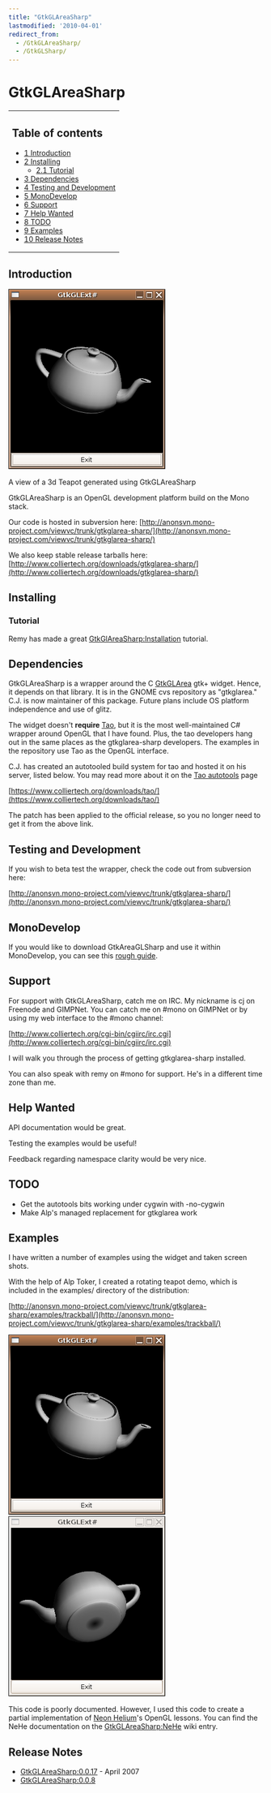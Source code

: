 ```yaml
---
title: "GtkGLAreaSharp"
lastmodified: '2010-04-01'
redirect_from:
  - /GtkGLAreaSharp/
  - /GtkGLSharp/
---
```


GtkGLAreaSharp
==============

<table>
<col width="100%" />
<tbody>
<tr class="odd">
<td align="left"><h2>Table of contents</h2>
<ul>
<li><a href="#introduction">1 Introduction</a></li>
<li><a href="#installing">2 Installing</a>
<ul>
<li><a href="#tutorial">2.1 Tutorial</a></li>
</ul></li>
<li><a href="#dependencies">3 Dependencies</a></li>
<li><a href="#testing-and-development">4 Testing and Development</a></li>
<li><a href="#monodevelop">5 MonoDevelop</a></li>
<li><a href="#support">6 Support</a></li>
<li><a href="#help-wanted">7 Help Wanted</a></li>
<li><a href="#todo">8 TODO</a></li>
<li><a href="#examples">9 Examples</a></li>
<li><a href="#release-notes">10 Release Notes</a></li>
</ul></td>
</tr>
</tbody>
</table>

Introduction
------------

[![Gtkglext-sharp1.png](/archived/images/8/8a/Gtkglext-sharp1.png)](/archived/images/8/8a/Gtkglext-sharp1.png)

A view of a 3d Teapot generated using GtkGLAreaSharp

GtkGLAreaSharp is an OpenGL development platform build on the Mono stack.

Our code is hosted in subversion here: [http://anonsvn.mono-project.com/viewvc/trunk/gtkglarea-sharp/](http://anonsvn.mono-project.com/viewvc/trunk/gtkglarea-sharp/)

We also keep stable release tarballs here: [http://www.colliertech.org/downloads/gtkglarea-sharp/](http://www.colliertech.org/downloads/gtkglarea-sharp/)

Installing
----------

### Tutorial

Remy has made a great [GtkGlAreaSharp:Installation](/GtkGlAreaSharp:Installation) tutorial.

Dependencies
------------

GtkGLAreaSharp is a wrapper around the C [GtkGLArea](/GtkGLArea) gtk+ widget. Hence, it depends on that library. It is in the GNOME cvs repository as "gtkglarea." C.J. is now maintainer of this package. Future plans include OS platform independence and use of glitz.

The widget doesn't **require** [Tao](/Tao), but it is the most well-maintained C# wrapper around OpenGL that I have found. Plus, the tao developers hang out in the same places as the gtkglarea-sharp developers. The examples in the repository use Tao as the OpenGL interface.

C.J. has created an autotooled build system for tao and hosted it on his server, listed below. You may read more about it on the [Tao autotools](/Tao_autotools) page

[https://www.colliertech.org/downloads/tao/](https://www.colliertech.org/downloads/tao/)

The patch has been applied to the official release, so you no longer need to get it from the above link.

Testing and Development
-----------------------

If you wish to beta test the wrapper, check the code out from subversion here:

[http://anonsvn.mono-project.com/viewvc/trunk/gtkglarea-sharp/](http://anonsvn.mono-project.com/viewvc/trunk/gtkglarea-sharp/)

MonoDevelop
-----------

If you would like to download GtkAreaGLSharp and use it within MonoDevelop, you can see this [rough guide](/GtkGLAreaSharp:With_MonoDevelop).

Support
-------

For support with GtkGLAreaSharp, catch me on IRC. My nickname is cj on Freenode and GIMPNet. You can catch me on #mono on GIMPNet or by using my web interface to the #mono channel:

[http://www.colliertech.org/cgi-bin/cgiirc/irc.cgi](http://www.colliertech.org/cgi-bin/cgiirc/irc.cgi)

I will walk you through the process of getting gtkglarea-sharp installed.

You can also speak with remy on #mono for support. He's in a different time zone than me.

Help Wanted
-----------

API documentation would be great.

Testing the examples would be useful!

Feedback regarding namespace clarity would be very nice.

TODO
----

-   Get the autotools bits working under cygwin with -no-cygwin
-   Make Alp's managed replacement for gtkglarea work

Examples
--------

I have written a number of examples using the widget and taken screen shots.

With the help of Alp Toker, I created a rotating teapot demo, which is included in the examples/ directory of the distribution:

[http://anonsvn.mono-project.com/viewvc/trunk/gtkglarea-sharp/examples/trackball/](http://anonsvn.mono-project.com/viewvc/trunk/gtkglarea-sharp/examples/trackball/)

 [![Gtkglext-sharp1.png](/archived/images/8/8a/Gtkglext-sharp1.png)](/archived/images/8/8a/Gtkglext-sharp1.png) [![Gtkglext-sharp2.png](/archived/images/b/b7/Gtkglext-sharp2.png)](/archived/images/b/b7/Gtkglext-sharp2.png)

 This code is poorly documented. However, I used this code to create a partial implementation of [Neon Helium](http://nehe.gamedev.net/)'s OpenGL lessons. You can find the NeHe documentation on the [GtkGLAreaSharp:NeHe](/GtkGLAreaSharp:NeHe) wiki entry.

Release Notes
-------------

-   [GtkGLAreaSharp:0.0.17](/GtkGLAreaSharp:0.0.17) - April 2007
-   [GtkGLAreaSharp:0.0.8](/GtkGLAreaSharp:0.0.8)
